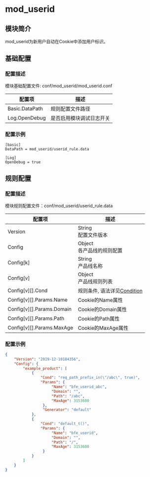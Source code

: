 # mod_userid

## 模块简介

mod_userid为新用户自动在Cookie中添加用户标识。

## 基础配置

### 配置描述
模块基础配置文件: conf/mod_userid/mod_userid.conf

| 配置项         | 描述                     |
| -------------- | ------------------------ |
| Basic.DataPath | 规则配置文件路径         |
| Log.OpenDebug  | 是否启用模块调试日志开关 |

### 配置示例
```
[basic]
DataPath = mod_userid/userid_rule.data

[Log]
OpenDebug = true
```

## 规则配置

### 配置描述
模块规则配置文件：conf/mod_userid/userid_rule.data

| 配置项      | 描述                   |
| ----------- | ---------------------- |
| Version     | String<br>配置文件版本 |
| Config    | Object<br>各产品线的规则配置 |
| Config[k] | String<br>产品线名称 |
| Config[v] | Object<br>产品线规则列表 |
| Config[v][].Cond          | 规则条件, 语法详见[Condition](../../condition/condition_grammar.md) |
| Config[v][].Params.Name   | Cookie的Name属性 |
| Config[v][].Params.Domain | Cookie的Domain属性 |
| Config[v][].Params.Path   | Cookie的Path属性 |
| Config[v][].Params.MaxAge | Cookie的MaxAge属性 |

### 配置示例
```json
{
    "Version": "2019-12-10184356",
    "Config": {
        "example_product": [
            {
                "Cond": "req_path_prefix_in(\"/abc\", true)",
                "Params": {
                     "Name": "bfe_userid_abc",
                     "Domain": "",
                     "Path": "/abc",
                     "MaxAge": 3153600
                 },
                 "Generator": "default"
            }, 
            {
                "Cond": "default_t()",
                "Params": {
                     "Name": "bfe_userid",
                     "Domain": "",
                     "Path": "/",
                     "MaxAge": 3153600
                 }
            }
        ]
    }
}
```
